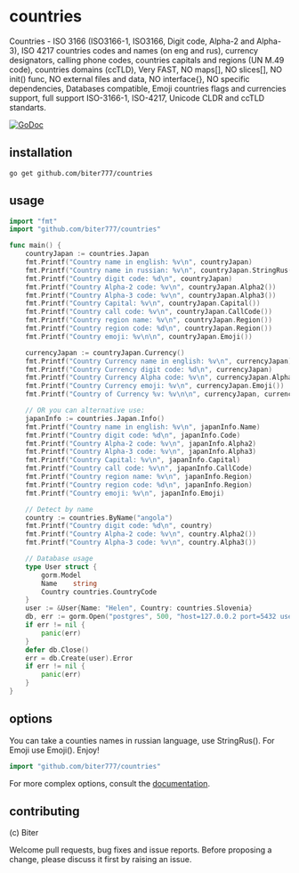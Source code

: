 countries
=======

Countries - ISO 3166 (ISO3166-1, ISO3166, Digit code, Alpha-2 and Alpha-3), ISO 4217 countries codes and names (on eng and rus), currency designators, calling phone codes, countries capitals and regions (UN M.49 code), countries domains (ccTLD), Very FAST, NO maps[], NO slices[], NO init() func, NO external files and data, NO interface{}, NO specific dependencies, Databases compatible, Emoji countries flags and currencies support, full support ISO-3166-1, ISO-4217, Unicode CLDR and ccTLD standarts.

[![GoDoc](http://godoc.org/github.com/biter777/countries?status.svg)](http://godoc.org/github.com/biter777/countries)


installation
------------

    go get github.com/biter777/countries

usage
-----

```go
import "fmt"
import "github.com/biter777/countries"

func main() {
	countryJapan := countries.Japan
	fmt.Printf("Country name in english: %v\n", countryJapan)
	fmt.Printf("Country name in russian: %v\n", countryJapan.StringRus())
	fmt.Printf("Country digit code: %d\n", countryJapan)
	fmt.Printf("Country Alpha-2 code: %v\n", countryJapan.Alpha2())
	fmt.Printf("Country Alpha-3 code: %v\n", countryJapan.Alpha3())
	fmt.Printf("Country Capital: %v\n", countryJapan.Capital())
	fmt.Printf("Country call code: %v\n", countryJapan.CallCode())
	fmt.Printf("Country region name: %v\n", countryJapan.Region())
	fmt.Printf("Country region code: %d\n", countryJapan.Region())
	fmt.Printf("Country emoji: %v\n\n", countryJapan.Emoji())

	currencyJapan := countryJapan.Currency()
	fmt.Printf("Country Currency name in english: %v\n", currencyJapan)
	fmt.Printf("Country Currency digit code: %d\n", currencyJapan)
	fmt.Printf("Country Currency Alpha code: %v\n", currencyJapan.Alpha())
	fmt.Printf("Country Currency emoji: %v\n", currencyJapan.Emoji())
	fmt.Printf("Country of Currency %v: %v\n\n", currencyJapan, currencyJapan.Countries())

	// OR you can alternative use:
	japanInfo := countries.Japan.Info()
	fmt.Printf("Country name in english: %v\n", japanInfo.Name)
	fmt.Printf("Country digit code: %d\n", japanInfo.Code)
	fmt.Printf("Country Alpha-2 code: %v\n", japanInfo.Alpha2)
	fmt.Printf("Country Alpha-3 code: %v\n", japanInfo.Alpha3)
	fmt.Printf("Country Capital: %v\n", japanInfo.Capital)
	fmt.Printf("Country call code: %v\n", japanInfo.CallCode)
	fmt.Printf("Country region name: %v\n", japanInfo.Region)
	fmt.Printf("Country region code: %d\n", japanInfo.Region)
	fmt.Printf("Country emoji: %v\n", japanInfo.Emoji)

	// Detect by name
	country := countries.ByName("angola")
	fmt.Printf("Country digit code: %d\n", country)
	fmt.Printf("Country Alpha-2 code: %v\n", country.Alpha2())
	fmt.Printf("Country Alpha-3 code: %v\n", country.Alpha3())

	// Database usage
	type User struct {
		gorm.Model
		Name    string
		Country countries.CountryCode
	}
	user := &User{Name: "Helen", Country: countries.Slovenia}
	db, err := gorm.Open("postgres", 500, "host=127.0.0.2 port=5432 user=usr password=1234567 dbname=db")
	if err != nil {
		panic(err)
	}
	defer db.Close()
	err = db.Create(user).Error
	if err != nil {
		panic(err)
	}
}
```

options
-------

You can take a counties names in russian language, use StringRus(). For Emoji use Emoji(). Enjoy!

```go
import "github.com/biter777/countries"
```

For more complex options, consult the [documentation](http://godoc.org/github.com/biter777/countries).

contributing
------------

(c) Biter

Welcome pull requests, bug fixes and issue reports.
Before proposing a change, please discuss it first by raising an issue.
